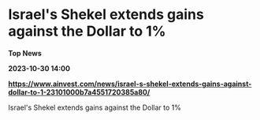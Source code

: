 # Israel's Shekel extends gains against the Dollar to 1%
**Top News**

**2023-10-30 14:00**

**https://www.ainvest.com/news/israel-s-shekel-extends-gains-against-dollar-to-1-23101000b7a4551720385a80/**

Israel's Shekel extends gains against the Dollar to 1%